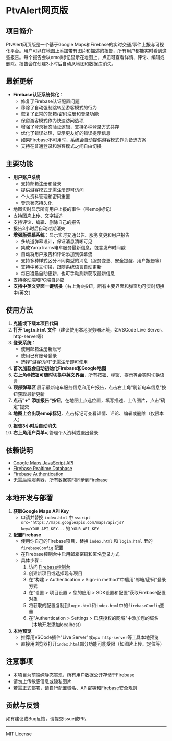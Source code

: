 # PtvAlert网页版

## 项目简介

PtvAlert网页版是一个基于Google Maps和Firebase的实时交通/事件上报与可视化平台。用户可以在地图上添加带有图片和描述的报告，所有用户都能实时看到这些报告。每个报告会以emoji标记显示在地图上，点击可查看详情、评论、编辑或删除。报告会在创建3小时后自动从地图和数据库消失。

## 最新更新
- **Firebase认证系统优化**：
  - 修复了Firebase认证配置问题
  - 移除了自动强制跳转至游客模式的行为
  - 恢复了正常的邮箱/密码注册和登录功能
  - 保留游客模式作为快速访问选项
  - 增强了登录状态验证逻辑，支持多种登录方式共存
  - 优化了错误处理，显示更友好的错误提示信息
  - 如果Firebase不可用时，系统会自动提供游客模式作为备选方案
  - 支持在普通登录和游客模式之间自由切换

## 主要功能
- **用户账户系统**
  - 支持邮箱注册和登录
  - 提供游客模式无需注册即可访问
  - 个人资料管理和密码重置
  - 登录状态持久化
- 地图实时显示所有用户上报的事件（带emoji标记）
- 支持图片上传、文字描述
- 支持评论、编辑、删除自己的报告
- 报告3小时后自动过期消失
- **增强版弹幕系统**：显示实时交通公告、服务变更和用户报告
  - 多轨道弹幕设计，保证消息清晰可见
  - 集成YarraTrams电车服务最新信息，包含发布时间戳
  - 自动将用户报告和评论添加到弹幕流
  - 支持多种样式区分不同类型的消息（服务变更、安全提醒、用户报告等）
  - 支持中英文切换，跟随系统语言自动更新
  - 每日凌晨自动更新，也可手动刷新获取最新信息
- 支持移动端和PC端自适应
- **支持中英文界面一键切换**（右上角🌐按钮，所有主要界面和弹窗均可实时切换中/英文）

## 使用方法

1. **克隆或下载本项目代码**
2. **打开 `login.html` 文件**（建议使用本地服务器环境，如VSCode Live Server、http-server等）
3. **登录系统**：
   - 使用邮箱注册新账号
   - 使用已有账号登录
   - 选择"游客访问"无需注册即可使用
4. **首次加载会自动初始化Firebase和Google地图**
5. **右上角🌐按钮可随时切换中英文界面**，所有按钮、弹窗、提示等会实时切换语言
6. **顶部弹幕区** 展示最新电车服务信息和用户报告，点击右上角"刷新电车信息"按钮获取最新更新
7. **点击"+" 添加报告"按钮**，在地图上点选位置，填写描述、上传图片，点击"确定"提交
8. **地图上会出现emoji标记**，点击标记可查看详情、评论、编辑或删除（仅限本人）
9. **报告3小时后自动消失**
10. **右上角用户菜单**可管理个人资料或退出登录

## 依赖说明
- [Google Maps JavaScript API](https://developers.google.com/maps/documentation/javascript/overview)
- [Firebase Realtime Database](https://firebase.google.com/docs/database)
- [Firebase Authentication](https://firebase.google.com/docs/auth)
- 无需后端服务器，所有数据实时同步到Firebase

## 本地开发与部署

1. **获取Google Maps API Key**
   - 申请并替换 `index.html` 中 `<script src="https://maps.googleapis.com/maps/api/js?key=YOUR_API_KEY...` 的 `YOUR_API_KEY`
2. **配置Firebase**
   - 使用你自己的Firebase项目，替换 `index.html` 和 `login.html` 里的 `firebaseConfig` 配置
   - 在Firebase控制台中启用邮箱密码和匿名登录方式
   - 具体步骤：
     1. 访问 [Firebase控制台](https://console.firebase.google.com/)
     2. 创建新项目或选择现有项目
     3. 在"构建 > Authentication > Sign-in method"中启用"邮箱/密码"登录方式
     4. 在"设置 > 项目设置 > 您的应用 > SDK设置和配置"获取Firebase配置对象
     5. 将获取的配置复制到`login.html`和`index.html`中的`firebaseConfig`变量
     6. 在"Authentication > Settings > 已获授权的网域"中添加您的域名（本地开发添加localhost）
3. **本地预览**
   - 推荐用VSCode插件"Live Server"或`npx http-server`等工具本地预览
   - 直接用浏览器打开`index.html`部分功能可能受限（如图片上传、定位等）

## 注意事项
- 本项目为前端纯静态实现，所有用户数据公开存储于Firebase
- 请勿上传敏感信息或隐私图片
- 若需正式部署，请自行配置域名、API密钥和Firebase安全规则

## 贡献与反馈
如有建议或Bug反馈，请提交Issue或PR。

---

MIT License 